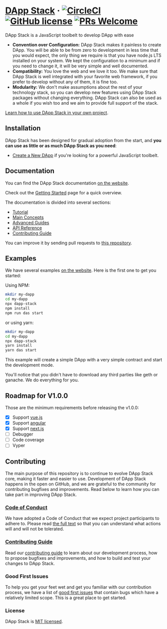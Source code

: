 # [DApp Stack](https://dapp-stack.org) &middot; [![CircleCI](https://circleci.com/gh/Dapp-Stack/Dapp-Stack.svg?style=svg)](https://circleci.com/gh/Dapp-Stack/Dapp-Stack) [![GitHub license](https://img.shields.io/badge/license-MIT-blue.svg)](https://github.com/Dapp-Stack/Dapp-Stack/blob/master/LICENSE) [![PRs Welcome](https://img.shields.io/badge/PRs-welcome-brightgreen.svg)](https://dapp-stack.org/docs/how-to-contribute.html#your-first-pull-request)

DApp Stack is a JavaScript toolbelt to develop DApp with ease

* **Convention over Configuration:** DApp Stack makes it painless to create DApp. You will be able to be from zero to development
in less time that you would expect, the only thing we require is that you have node.js LTS installed on your system. We kept the
configuration to a minimum and if you need to change it, it will be very simple and well documented.
* **Compatibility:** You love the web and we love it too. We make sure that DApp Stack is well integrated with your favorite
web framework, if you prefer to develop without any of them, it is fine too.
* **Modularity:** We don't make assumptions about the rest of your technology stack, so you can develop new features using DApp
Stack packages without changing everything. DApp Stack can also be used as a whole if you wish too and we aim to provide full
support of the stack.

[Learn how to use DApp Stack in your own project](https://dapp-stack.org/docs/getting-started.html).

## Installation

DApp Stack has been designed for gradual adoption from the start, and **you can use as little or as much DApp Stack as you need**:

* [Create a New DApp](https://dapp-stack.org/docs/create-a-new-dapp.html) if you're looking for a powerful JavaScript toolbelt.

## Documentation
You can find the DApp Stack documentation [on the website](https://dapp-stack.org/docs).

Check out the [Getting Started](https://dapp-stack.org/docs/getting-started.html) page for a quick overview.

The documentation is divided into several sections:

* [Tutorial](https://dapp-stack.org/tutorial/tutorial.html)
* [Main Concepts](https://dapp-stack.org/docs/hello-world.html)
* [Advanced Guides](https://dapp-stack.org/docs/in-depth.html)
* [API Reference](https://dapp-stack.org/docs/api.html)
* [Contributing Guide](https://dapp-stack.org/docs/how-to-contribute.html)

You can improve it by sending pull requests to [this repository](https://github.com/Dapp-Stack/Dapp-Stack).

## Examples

We have several examples [on the website](https://dapp-stack.org/). Here is the first one to get you started:

Using NPM:

```sh
mkdir my-dapp
cd my-dapp
npx dapp-stack
npm install
npm run das start
```

or using yarn:

```sh
mkdir my-dapp
cd my-dapp
npx dapp-stack
yarn install
yarn das start
```

This example will create a simple DApp with a very simple contract and start the development mode.

You'll notice that you didn't have to download any third parties like geth or ganache. We do everything for you.

## Roadmap for V1.0.0

Those are the minimum requirements before releasing the v1.0.0:

* [X] Support [vue.js](https://vuejs.org)
* [X] Support [angular](https://angular.io)
* [X] Support [next.js](https://nextjs.org)
* [ ] Debugger
* [ ] Code coverage
* [ ] Vyper

## Contributing

The main purpose of this repository is to continue to evolve DApp Stack core, making it faster and easier to use. Development of DApp Stack happens in the open on GitHub, and we are grateful to the community for contributing bugfixes and improvements. Read below to learn how you can take part in improving DApp Stack.

### [Code of Conduct](./CODE_OF_CONDUCT.md)

We have adopted a Code of Conduct that we expect project participants to adhere to. Please read [the full text](./CODE_OF_CONDUCT.md) so that you can understand what actions will and will not be tolerated.

### [Contributing Guide](https://dapp-stack.org/contributing/how-to-contribute.html)

Read our [contributing guide](https://dapp-stack.org/contributing/how-to-contribute.html) to learn about our development process, how to propose bugfixes and improvements, and how to build and test your changes to DApp Stack.

### Good First Issues

To help you get your feet wet and get you familiar with our contribution process, we have a list of [good first issues](https://github.com/Dapp-Stack/Dapp-Stack/labels/good%20first%20issue) that contain bugs which have a relatively limited scope. This is a great place to get started.

### License

DApp Stack is [MIT licensed](./LICENSE).